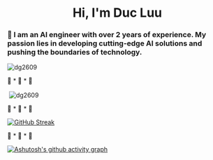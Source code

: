 <h1 align="center">Hi, I'm Duc Luu</h1>
<h3 align="left">🧠 I am an AI engineer with over 2 years of experience. My passion lies in developing cutting-edge AI solutions and pushing the boundaries of technology.</h3>

<p align="left"> <img src="https://komarev.com/ghpvc/?username=dg2609&label=Profile%20views&color=0e75b6&style=flat" alt="dg2609" /> </p>

🚀 * 🚀 * 🚀

<p>&nbsp;<img align="center" src="https://github-readme-stats.vercel.app/api?username=dg2609&show_icons=true&locale=en&theme=tokyonight&hide_border=true" alt="dg2609" /></p>

🚀 * 🚀 * 🚀

[![GitHub Streak](https://streak-stats.demolab.com?user=DG2609&theme=tokyonight&hide_border=true)](https://git.io/streak-stats)

🚀 * 🚀 * 🚀

[![Ashutosh's github activity graph](https://github-readme-activity-graph.vercel.app/graph?username=DG2609&theme=tokyo-night)](https://github.com/ashutosh00710/github-readme-activity-graph)
